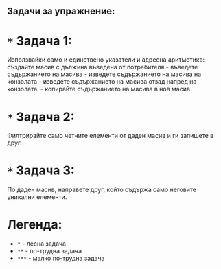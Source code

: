 ## Задачи за упражнение:

# `*` Задача 1:
   Използвайки само и единствено указатели и адресна аритметика:
             - създайте масив с дължина въведена от потребителя
   	     - въведете съдържанието на масива
   	     - изведете съдържанието на масива на конзолата
	     - изведете съдържанието на масива отзад напред на конзолата.
	     - копирайте съдържанието на масива в нов масив
	    
# `*` Задача 2:
   Филтрирайте само четните елементи от даден масив и ги запишете в друг.

# `*` Задача 3:
  По даден масив, направете друг, който съдържа само неговите уникални елементи.

# Легенда:
  - `*`   - лесна задача
  - `**`  - по-трудна задача
  - `***` - малко по-трудна задача